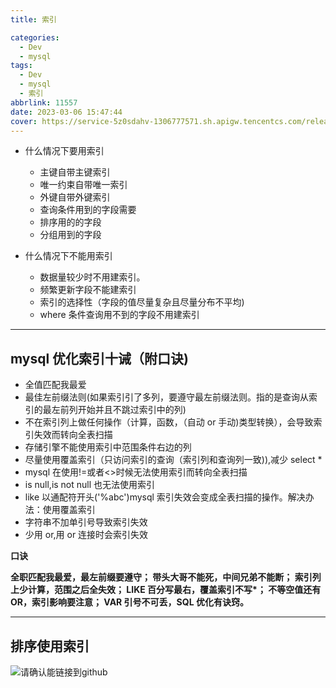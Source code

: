 ```yaml
---
title: 索引

categories:
  - Dev
  - mysql
tags:
  - Dev
  - mysql
  - 索引
abbrlink: 11557
date: 2023-03-06 15:47:44
cover: https://service-5z0sdahv-1306777571.sh.apigw.tencentcs.com/release/?uuid=5a85aa79d253439296c6ebcc2fdd116c
---
```


- 什么情况下要用索引

  - 主键自带主键索引
  - 唯一约束自带唯一索引
  - 外键自带外键索引
  - 查询条件用到的字段需要
  - 排序用的的字段
  - 分组用到的字段

- 什么情况下不能用索引

  - 数据量较少时不用建索引。
  - 频繁更新字段不能建索引
  - 索引的选择性（字段的值尽量复杂且尽量分布不平均)
  - where 条件查询用不到的字段不用建索引

---

## mysql 优化索引十诫（附口诀)

- 全值匹配我最爱
- 最佳左前缀法则(如果索引引了多列，要遵守最左前缀法则。指的是查询从索引的最左前列开始并且不跳过索引中的列)
- 不在索引列上做任何操作（计算，函数，（自动 or 手动)类型转换），会导致索引失效而转向全表扫描
- 存储引擎不能使用索引中范围条件右边的列
- 尽量使用覆盖索引（只访问索引的查询（索引列和查询列一致)),减少 select \*
- mysql 在使用!=或者<>时候无法使用索引而转向全表扫描
- is null,is not null 也无法使用索引
- like 以通配符开头('%abc')mysql 索引失效会变成全表扫描的操作。解决办法：使用覆盖索引
- 字符串不加单引号导致索引失效
- 少用 or,用 or 连接时会索引失效

**口诀**

**全职匹配我最爱，最左前缀要遵守；
带头大哥不能死，中间兄弟不能断；
索引列上少计算，范围之后全失效；
LIKE 百分写最右，覆盖索引不写\*；
不等空值还有 OR，索引影响要注意；
VAR 引号不可丢，SQL 优化有诀窍。**

---

## 排序使用索引

![请确认能链接到github](https://raw.githubusercontent.com/zhangyuhannerv/picture-host-1/main/20210810170647.png)